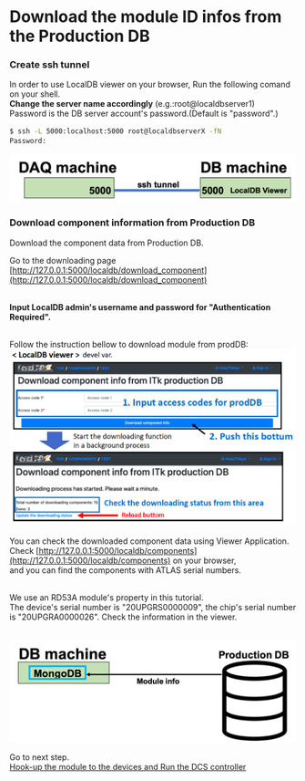 # Download the module ID infos from the Production DB

### Create ssh tunnel 
In order to use LocalDB viewer on your browser, Run the following comand on your shell.<br>
**Change the server name accordingly** (e.g.:root@localdbserver1)<br> 
Password is the DB server account's password.(Default is "password".)

```bash
$ ssh -L 5000:localhost:5000 root@localdbserverX -fN
Password:
```
![ssh tunnel viewer](images/sshtunnel_viewer.png)

### Download component information from Production DB 
Download the component data from Production DB.<br>

Go to the downloading page [http://127.0.0.1:5000/localdb/download_component](http://127.0.0.1:5000/localdb/download_component)<br><br>

**Input LocalDB admin's username and password for "Authentication Required".**<br><br>


Follow the instruction bellow to download module from prodDB:
![download from itkpd](images/download_component_from_itkpd.png)

You can check the downloaded component data using Viewer Application.<br>
Check [http://127.0.0.1:5000/localdb/components](http://127.0.0.1:5000/localdb/components) on your browser,<br>
and you can find the components with ATLAS serial numbers.<br><br>

We use an RD53A module's property in this tutorial.<br>
The device's serial number is "20UPGRS0000009", the chip's serial number is "20UPGRA0000026". Check the information in the viewer.<br><br>

![demo_download_module](images/demo_download_module.png)

Go to next step.<br>
[Hook-up the module to the devices and Run the DCS controller](database_demonstration_run_dcs.md)<br>
